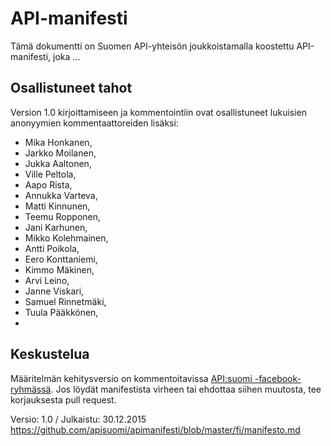 # API-manifesti

Tämä dokumentti on Suomen API-yhteisön joukkoistamalla koostettu API-manifesti, joka ...

## Osallistuneet tahot

Version 1.0 kirjoittamiseen ja kommentointiin ovat osallistuneet lukuisien anonyymien kommentaattoreiden lisäksi: 

* Mika Honkanen, 
* Jarkko Moilanen,
* Jukka Aaltonen,
* Ville Peltola,
* Aapo Rista,
* Annukka Varteva,
* Matti Kinnunen,
* Teemu Ropponen,
* Jani Karhunen,
* Mikko Kolehmainen,
* Antti Poikola,
* Eero Konttaniemi,
* Kimmo Mäkinen,
* Arvi Leino, 
* Janne Viskari,
* Samuel Rinnetmäki,
* Tuula Pääkkönen,
* 


## Keskustelua

Määritelmän kehitysversio on kommentoitavissa [API:suomi -facebook-ryhmässä](https://www.facebook.com/groups/apisuomi/). Jos löydät manifestista virheen tai ehdottaa siihen muutosta, tee korjauksesta pull request. 

Versio: 1.0 / Julkaistu: 30.12.2015 https://github.com/apisuomi/apimanifesti/blob/master/fi/manifesto.md

